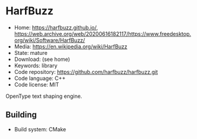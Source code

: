 # HarfBuzz

- Home: https://harfbuzz.github.io/, https://web.archive.org/web/20200616182117/https://www.freedesktop.org/wiki/Software/HarfBuzz/
- Media: https://en.wikipedia.org/wiki/HarfBuzz
- State: mature
- Download: (see home)
- Keywords: library
- Code repository: https://github.com/harfbuzz/harfbuzz.git
- Code language: C++
- Code license: MIT

OpenType text shaping engine.

## Building

- Build system: CMake
